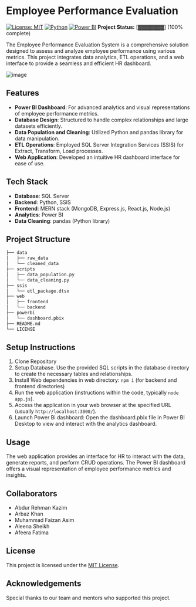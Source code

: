 # Employee Performance Evaluation

[![License: MIT](https://img.shields.io/badge/License-MIT-yellow.svg)](https://opensource.org/licenses/MIT)
[![Python](https://img.shields.io/badge/Python-3.x-blue.svg)](https://python.org/)
[![Power BI](https://img.shields.io/badge/Power_BI-supported-orange.svg)](https://powerbi.microsoft.com/)
**Project Status:** [▓▓▓▓▓▓▓] (100% complete)

The Employee Performance Evaluation System is a comprehensive solution designed to assess and analyze employee performance using various metrics. This project integrates data analytics, ETL operations, and a web interface to provide a seamless and efficient HR dashboard.

![image](https://github.com/Arbazkhan04/Employee-Performance-Evaluation/assets/120156815/ba8de965-49bc-498f-ac0c-d5cf9d222a5f)


## Features

- **Power BI Dashboard**: For advanced analytics and visual representations of employee performance metrics.
- **Database Design**: Structured to handle complex relationships and large datasets efficiently.
- **Data Population and Cleaning**: Utilized Python and pandas library for data manipulation.
- **ETL Operations**: Employed SQL Server Integration Services (SSIS) for Extract, Transform, Load processes.
- **Web Application**: Developed an intuitive HR dashboard interface for ease of use.

## Tech Stack

- **Database**: SQL Server
- **Backend**: Python, SSIS
- **Frontend**: MERN stack (MongoDB, Express.js, React.js, Node.js)
- **Analytics**: Power BI
- **Data Cleaning**: pandas (Python library)

## Project Structure

```bash
├── data
│   ├── raw_data
│   └── cleaned_data
├── scripts
│   ├── data_population.py
│   └── data_cleaning.py
├── ssis
│   └── etl_package.dtsx
├── web
│   ├── frontend
│   └── backend
├── powerbi
│   └── dashboard.pbix
├── README.md
└── LICENSE
```

## Setup Instructions

1. Clone Repository
2. Setup Database. Use the provided SQL scripts in the database directory to create the necessary tables and relationships.
3. Install Web dependencies in web directory: `npm i` (for backend and frontend directories)
4. Run the web application (instructions within the code, typically `node app.js`).
5. Access the application in your web browser at the specified URL (usually `http://localhost:3000/`).
6. Launch Power Bi dashboard: Open the dashboard.pbix file in Power BI Desktop to view and interact with the analytics dashboard.

## Usage

The web application provides an interface for HR to interact with the data, generate reports, and perform CRUD operations.
The Power BI dashboard offers a visual representation of employee performance metrics and insights.

## Collaborators

- Abdur Rehman Kazim
- Arbaz Khan
- Muhammad Faizan Asim
- Aleena Sheikh
- Afeera Fatima

## License

This project is licensed under the [MIT License](https://opensource.org/licenses/MIT).

## Acknowledgements

Special thanks to our team and mentors who supported this project.
